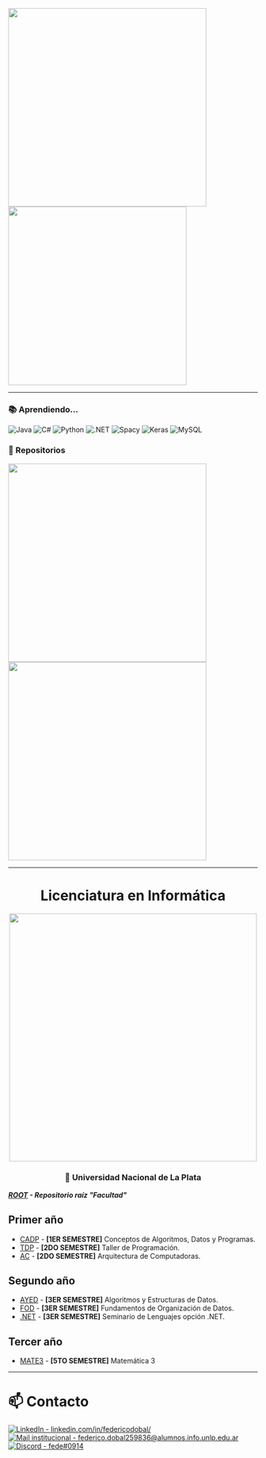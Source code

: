 <div>
    <img width="400" src="https://github-readme-stats.vercel.app/api?username=fededobal&show_icons=true&theme=dracula">
    <img width="360" src="https://github-readme-stats.vercel.app/api/top-langs/?username=fededobal&layout=compact&theme=dracula">
</div> 

***

<h3>📚 Aprendiendo...</h3>

![Java](https://img.shields.io/badge/java-FFFFFF.svg?style=for-the-badge&logo=openjdk&logoColor=000000)
![C#](https://img.shields.io/badge/C%23-D9D9D9?style=for-the-badge&logo=sharp&logoColor=000000)
![Python](https://img.shields.io/badge/python-B3B3B3?style=for-the-badge&logo=python&logoColor=000000)
![.NET](https://img.shields.io/badge/dotnet-8C8C8C.svg?style=for-the-badge&logo=dotnet&logoColor=000000)
![Spacy](https://img.shields.io/badge/Spacy-666666?style=for-the-badge&logo=spacy&logoColor=white)
![Keras](https://img.shields.io/badge/Keras-404040.svg?style=for-the-badge&logo=Keras&logoColor=white)
![MySQL](https://img.shields.io/badge/MySQL-000000?style=for-the-badge&logo=mysql&logoColor=white)

<h3>🌟 Repositorios</h3>
<div>
    <a href="https://github.com/fededobal/Facultad"><img width="400" src="https://github-readme-stats.vercel.app/api/pin/?username=fededobal&repo=Facultad&cache_seconds=86401&theme=dracula"></a>
   <a href="https://github.com/fededobal/CentroEventos-TP1-.NET"><img width="400" src="https://github-readme-stats.vercel.app/api/pin/?username=fededobal&repo=CentroEventos-TP1-.NET&cache_seconds=86401&theme=dracula"></a>
</div> 

***

<div align=center>
    <h1 align=center>Licenciatura en Informática</h1>
    <img width=500 src="https://github.com/fededobal/fededobal/blob/main/fiearth.gif">
    <h3>🏫 Universidad Nacional de La Plata</h3>
</div>

_***[ROOT](https://github.com/fededobal/Facultad) - Repositorio raíz "Facultad"***_
<h2>Primer año</h2>

- [CADP](https://github.com/fededobal/CADP) - **[1ER SEMESTRE]** Conceptos de Algoritmos, Datos y Programas.
- [TDP](https://github.com/fededobal/TallerDeProgramacion) - **[2DO SEMESTRE]** Taller de Programación.
- [AC](https://github.com/fededobal/ArquitecturaDeComputadoras) - **[2DO SEMESTRE]** Arquitectura de Computadoras.

<h2>Segundo año</h2>

- [AYED](https://github.com/fededobal/AlgoritmosYEstructurasDeDatos) - **[3ER SEMESTRE]** Algoritmos y Estructuras de Datos.
- [FOD](https://github.com/fededobal/FOD) - **[3ER SEMESTRE]** Fundamentos de Organización de Datos.
- [.NET](https://github.com/fededobal/SeminarioDotNet) - **[3ER SEMESTRE]** Seminario de Lenguajes opción .NET.

<h2>Tercer año</h2>

- [MATE3](https://github.com/fededobal/Matematica3) - **[5TO SEMESTRE]** Matemática 3

***

# 📫 Contacto

<a href="https://www.linkedin.com/in/federicodobal/"><img src="https://img.shields.io/badge/LinkedIn-linkedin.com%2Fin%2Ffedericodobal%2F-0e76a8?style=for-the-badge&logo=linkedin&logoColor=FFFFFF" alt="LinkedIn - linkedin.com/in/federicodobal/"></a>
<br>
<a href="mailto:federico.dobal259836@alumnos.info.unlp.edu.ar"><img src="https://img.shields.io/badge/Mail_institucional-federico.dobal259836%40alumnos.info.unlp.edu.ar-d14836?style=for-the-badge&logo=gmail&logoColor=FFFFFF" alt="Mail institucional - federico.dobal259836@alumnos.info.unlp.edu.ar"></a>
<br>
<a href="https://discord.com/users/534757212149776395"><img src="https://img.shields.io/badge/Discord-fede%230914-5865F2?style=for-the-badge&logo=discord&logoColor=FFFFFF" alt="Discord - fede#0914"></a>
